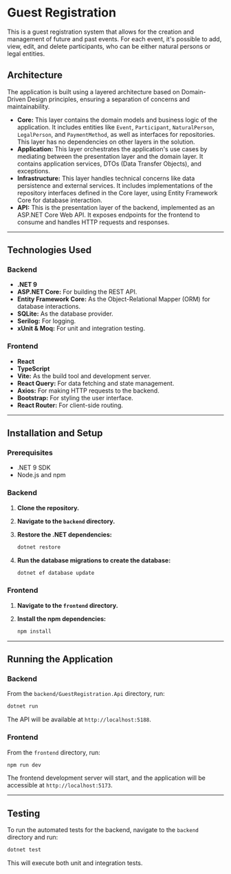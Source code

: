 # Guest Registration

This is a guest registration system that allows for the creation and management of future and past events. For each event, it's possible to add, view, edit, and delete participants, who can be either natural persons or legal entities.

## Architecture

The application is built using a layered architecture based on Domain-Driven Design principles, ensuring a separation of concerns and maintainability.

* **Core:** This layer contains the domain models and business logic of the application. It includes entities like `Event`, `Participant`, `NaturalPerson`, `LegalPerson`, and `PaymentMethod`, as well as interfaces for repositories. This layer has no dependencies on other layers in the solution.
* **Application:** This layer orchestrates the application's use cases by mediating between the presentation layer and the domain layer. It contains application services, DTOs (Data Transfer Objects), and exceptions.
* **Infrastructure:** This layer handles technical concerns like data persistence and external services. It includes implementations of the repository interfaces defined in the Core layer, using Entity Framework Core for database interaction.
* **API:** This is the presentation layer of the backend, implemented as an ASP.NET Core Web API. It exposes endpoints for the frontend to consume and handles HTTP requests and responses.

-----

## Technologies Used

### Backend

* **.NET 9**
* **ASP.NET Core:** For building the REST API.
* **Entity Framework Core:** As the Object-Relational Mapper (ORM) for database interactions.
* **SQLite:** As the database provider.
* **Serilog:** For logging.
* **xUnit & Moq:** For unit and integration testing.

### Frontend

* **React**
* **TypeScript**
* **Vite:** As the build tool and development server.
* **React Query:** For data fetching and state management.
* **Axios:** For making HTTP requests to the backend.
* **Bootstrap:** For styling the user interface.
* **React Router:** For client-side routing.

-----

## Installation and Setup

### Prerequisites

* .NET 9 SDK
* Node.js and npm

### Backend

1. **Clone the repository.**
2. **Navigate to the `backend` directory.**
3. **Restore the .NET dependencies:**

    ```bash
    dotnet restore
    ```

4. **Run the database migrations to create the database:**

    ```bash
    dotnet ef database update
    ```

### Frontend

1. **Navigate to the `frontend` directory.**
2. **Install the npm dependencies:**

    ```bash
    npm install
    ```

-----

## Running the Application

### Backend

From the `backend/GuestRegistration.Api` directory, run:

```bash
dotnet run
```

The API will be available at `http://localhost:5188`.

### Frontend

From the `frontend` directory, run:

```bash
npm run dev
```

The frontend development server will start, and the application will be accessible at `http://localhost:5173`.

-----

## Testing

To run the automated tests for the backend, navigate to the `backend` directory and run:

```bash
dotnet test
```

This will execute both unit and integration tests.
